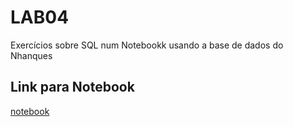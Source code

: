 # LAB04

Exercícios sobre SQL num Notebookk usando a base de dados do Nhanques


## Link para Notebook

[notebook](notebook/nhanes-lab-02(2).ipynb)
